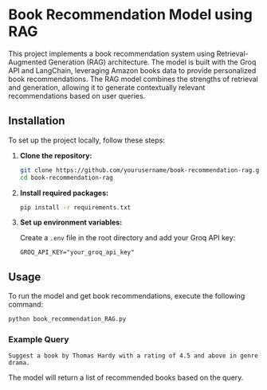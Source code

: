 # Book Recommendation Model using RAG

This project implements a book recommendation system using Retrieval-Augmented Generation (RAG) architecture. The model is built with the Groq API and LangChain, leveraging Amazon books data to provide personalized book recommendations. The RAG model combines the strengths of retrieval and generation, allowing it to generate contextually relevant recommendations based on user queries.

## Installation

To set up the project locally, follow these steps:

1. **Clone the repository:**

   ```bash
   git clone https://github.com/yourusername/book-recommendation-rag.git
   cd book-recommendation-rag
   ```

2. **Install required packages:**

   ```bash
   pip install -r requirements.txt
   ```

3. **Set up environment variables:**
   
   Create a `.env` file in the root directory and add your Groq API key:

   ```plaintext
   GROQ_API_KEY="your_groq_api_key"
   ```

## Usage

To run the model and get book recommendations, execute the following command:

```bash
python book_recommendation_RAG.py
```

### Example Query

```plaintext
Suggest a book by Thomas Hardy with a rating of 4.5 and above in genre drama.
```

The model will return a list of recommended books based on the query.

